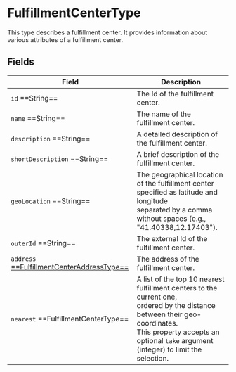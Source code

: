 # FulfillmentCenterType

This type describes a fulfillment center. It provides information about various attributes of a fulfillment center. 

## Fields

|Field                            |Description                                     |
|---------------------------------|------------------------------------------------|
|`id`  ==String==                 |The Id of the fulfillment center.|
|`name`  ==String==               |The name of the fulfillment center.|
|`description`  ==String==        |A detailed description of the fulfillment center.|
|`shortDescription`  ==String==   |A brief description of the fulfillment center.|
|`geoLocation`  ==String==        |The geographical location of the fulfillment center specified as latitude and longitude<br>separated by a comma without spaces (e.g., "41.40338,12.17403").|
|`outerId`  ==String==            |The external Id of the fulfillment center.|
|`address` [ ==FulfillmentCenterAddressType== ](FulfillmentCenterAddressType.md)|The address of the fulfillment center. |
|`nearest`  ==FulfillmentCenterType== |A list of the top 10 nearest fulfillment centers to the current one,<br>ordered by the distance between their geo-coordinates.<br>This property accepts an optional `take` argument (integer) to limit the selection. |